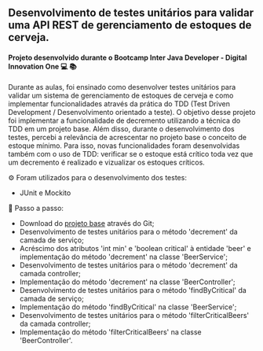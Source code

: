 ## Desenvolvimento de testes unitários para validar uma API REST de gerenciamento de estoques de cerveja.

#### Projeto desenvolvido durante o Bootcamp Inter Java Developer - Digital Innovation One 💻 📚

Durante as aulas, foi ensinado como desenvolver testes unitários para validar um sistema de gerenciamento de estoques de cerveja e como implementar funcionalidades através da prática do TDD (Test Driven Development / Desenvolvimento orientado a teste). O objetivo desse projeto foi implementar a funcionalidade de decremento utilizando a técnica do TDD em um projeto base. Além disso, durante o desenvolvimento dos testes, percebi a relevância de acrescentar no projeto base o conceito de estoque mínimo. Para isso, novas funcionalidades foram desenvolvidas também com o uso de TDD: verificar se o estoque está crítico toda vez que um decremento é realizado e vizualizar os estoques críticos.

⚙️ Foram utilizados para o desenvolvimento dos testes:
* JUnit e Mockito

👣 Passo a passo:
* Download do [projeto base](https://github.com/rpeleias/beer_api_digital_innovation_one) através do Git;
* Desenvolvimento de testes unitários para o método 'decrement' da camada de serviço;
* Acréscimo dos atributos 'int min' e 'boolean critical' à entidade 'beer' e implementação do método 'decrement' na classe 'BeerService';
* Desenvolvimento de testes unitários para o método 'decrement' da camada controller;
* Implementação do método 'decrement' na classe 'BeerController';
* Desenvolvimento de testes unitários para o método 'findByCritical' da camada de serviço;
* Implementação do método 'findByCritical' na classe 'BeerService';
* Desenvolvimento de testes unitários para o método 'filterCriticalBeers' da camada controller;
* Implementação do método 'filterCriticalBeers' na classe 'BeerController'.

